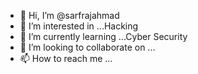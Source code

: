 - 👋 Hi, I’m @sarfrajahmad
- 👀 I’m interested in ...Hacking
- 🌱 I’m currently learning ...Cyber Security
- 💞️ I’m looking to collaborate on ...
- 📫 How to reach me ... 

<!---
sarfrajahmad/sarfrajahmad is a ✨ special ✨ repository because its `README.md` (this file) appears on your GitHub profile.
You can click the Preview link to take a look at your changes.
--->
